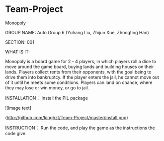 # Team-Project
Monopoly

GROUP NAME: Auto Group 6 (Yuhang Liu, Zhijun Xue, Zhongting Han)

SECTION: 001

WHAT IS IT:

Monopoly is a board game for 2 - 4 players, in which players roll a dice to move around the game board, buying lands and building houses on their lands. Players collect rents from their opponents, with the goal being to drive them into bankruptcy. If the player enters the jail, he cannot move out of it until he meets some conditions.  Players can land on chance, where they may lose or win money, or go to jail. 

INSTALLATION：
Install the PIL package

![Image text]

(http://github.com/kinghzt/Team-Project/master/install.png)



INSTRUCTION：
Run the code, and play the game as the instructions the code give. 
